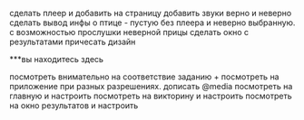 сделать плеер и добавить на страницу
добавить звуки верно и неверно
сделать вывод инфы о птице - пустую без плеера и неверно выбранную. с возможностью прослушки неверной прицы
сделать окно с результатами
причесать дизайн

***вы находитесь здесь

посмотреть внимательно на соответствие заданию    +
посмотреть на приложение при разных разрешениях. дописать @media
    посмотреть на главную и настроить
    посмотреть на викторину и настроить
    посмотреть на окно результатов и настроить
